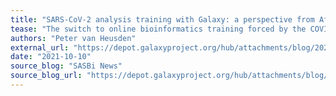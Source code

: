 ```yaml
---
title: "SARS-CoV-2 analysis training with Galaxy: a perspective from Africa"
tease: "The switch to online bioinformatics training forced by the COVID-19 pandemic has opened spaces  for  collaboration  in  ways that  were  previously limited  by geography."
authors: "Peter van Heusden"
external_url: "https://depot.galaxyproject.org/hub/attachments/blog/2021-10-sars-training-africa/sasbi-newsletter-2021-10.pdf#page=4"
date: "2021-10-10"
source_blog: "SASBi News"
source_blog_url: "https://depot.galaxyproject.org/hub/attachments/blog/2021-10-sars-training-africa/sasbi-newsletter-2021-10.pdf"
---
```

